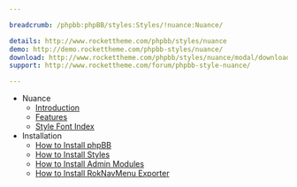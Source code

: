 ```yaml
---

breadcrumb: /phpbb:phpBB/styles:Styles/!nuance:Nuance/

details: http://www.rockettheme.com/phpbb/styles/nuance
demo: http://demo.rockettheme.com/phpbb-styles/nuance/
download: http://www.rockettheme.com/phpbb/styles/nuance/modal/downloads
support: http://www.rockettheme.com/forum/phpbb-style-nuance/

---
```


* Nuance
	* [Introduction](INDEX.md#introduction)
	* [Features](INDEX.md#features)
    * [Style Font Index](../../../technical_tips/general/font_index.md)
* Installation
	* [How to Install phpBB](../../start/install.md)
	* [How to Install Styles](../../start/styles.md)
	* [How to Install Admin Modules](../../start/styles.md#installing-administrative-modules)
	* [How to Install RokNavMenu Exporter](../../modules/roknavmenu.md)
